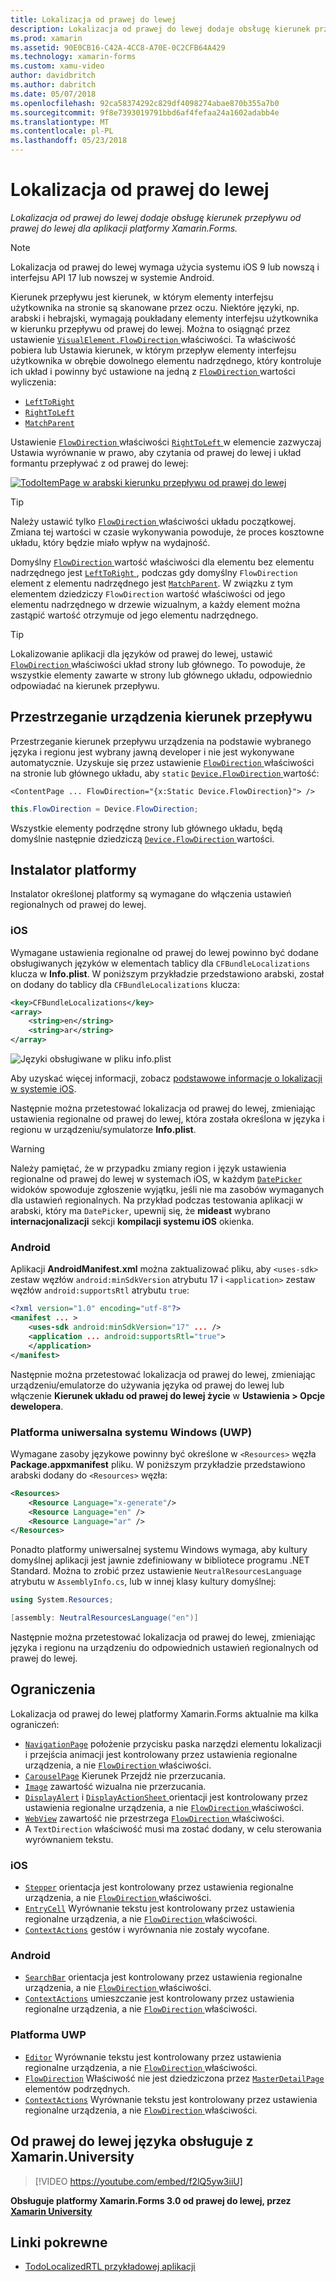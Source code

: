 ```yaml
---
title: Lokalizacja od prawej do lewej
description: Lokalizacja od prawej do lewej dodaje obsługę kierunek przepływu od prawej do lewej dla aplikacji platformy Xamarin.Forms.
ms.prod: xamarin
ms.assetid: 90E0CB16-C42A-4CC8-A70E-0C2CFB64A429
ms.technology: xamarin-forms
ms.custom: xamu-video
author: davidbritch
ms.author: dabritch
ms.date: 05/07/2018
ms.openlocfilehash: 92ca58374292c829df4098274abae870b355a7b0
ms.sourcegitcommit: 9f8e7393019791bbd6af4fefaa24a1602adabb4e
ms.translationtype: MT
ms.contentlocale: pl-PL
ms.lasthandoff: 05/23/2018
---
```

# <a name="right-to-left-localization"></a>Lokalizacja od prawej do lewej

_Lokalizacja od prawej do lewej dodaje obsługę kierunek przepływu od prawej do lewej dla aplikacji platformy Xamarin.Forms._

> [!NOTE]
> Lokalizacja od prawej do lewej wymaga użycia systemu iOS 9 lub nowszą i interfejsu API 17 lub nowszej w systemie Android.

Kierunek przepływu jest kierunek, w którym elementy interfejsu użytkownika na stronie są skanowane przez oczu. Niektóre języki, np. arabski i hebrajski, wymagają poukładany elementy interfejsu użytkownika w kierunku przepływu od prawej do lewej. Można to osiągnąć przez ustawienie [ `VisualElement.FlowDirection` ](xref:Xamarin.Forms.VisualElement.FlowDirection) właściwości. Ta właściwość pobiera lub Ustawia kierunek, w którym przepływ elementy interfejsu użytkownika w obrębie dowolnego elementu nadrzędnego, który kontroluje ich układ i powinny być ustawione na jedną z [ `FlowDirection` ](xref:Xamarin.Forms.FlowDirection) wartości wyliczenia:

- [`LeftToRight`](xref:Xamarin.Forms.FlowDirection.LeftToRight)
- [`RightToLeft`](xref:Xamarin.Forms.FlowDirection.RightToLeft)
- [`MatchParent`](xref:Xamarin.Forms.FlowDirection.MatchParent)

Ustawienie [ `FlowDirection` ](xref:Xamarin.Forms.VisualElement.FlowDirection) właściwości [ `RightToLeft` ](xref:Xamarin.Forms.FlowDirection.RightToLeft) w elemencie zazwyczaj Ustawia wyrównanie w prawo, aby czytania od prawej do lewej i układ formantu przepływać z od prawej do lewej:

[![TodoItemPage w arabski kierunku przepływu od prawej do lewej](rtl-images/TodoItemPage-Arabic.png "TodoItemPage w arabski kierunku przepływu od prawej do lewej")](rtl-images/TodoItemPage-Arabic-Large.png#lightbox "TodoItemPage w arabski kierunku przepływu od prawej do lewej")

> [!TIP]
> Należy ustawić tylko [ `FlowDirection` ](xref:Xamarin.Forms.VisualElement.FlowDirection) właściwości układu początkowej. Zmiana tej wartości w czasie wykonywania powoduje, że proces kosztowne układu, który będzie miało wpływ na wydajność.

Domyślny [ `FlowDirection` ](xref:Xamarin.Forms.VisualElement.FlowDirection) wartość właściwości dla elementu bez elementu nadrzędnego jest [ `LeftToRight` ](xref:Xamarin.Forms.FlowDirection.LeftToRight), podczas gdy domyślny `FlowDirection` element z elementu nadrzędnego jest [ `MatchParent`](xref:Xamarin.Forms.FlowDirection.MatchParent). W związku z tym elementem dziedziczy `FlowDirection` wartość właściwości od jego elementu nadrzędnego w drzewie wizualnym, a każdy element można zastąpić wartość otrzymuje od jego elementu nadrzędnego.

> [!TIP]
> Lokalizowanie aplikacji dla języków od prawej do lewej, ustawić [ `FlowDirection` ](xref:Xamarin.Forms.VisualElement.FlowDirection) właściwości układ strony lub głównego. To powoduje, że wszystkie elementy zawarte w strony lub głównego układu, odpowiednio odpowiadać na kierunek przepływu.

## <a name="respecting-device-flow-direction"></a>Przestrzeganie urządzenia kierunek przepływu

Przestrzeganie kierunek przepływu urządzenia na podstawie wybranego języka i regionu jest wybrany jawną developer i nie jest wykonywane automatycznie. Uzyskuje się przez ustawienie [ `FlowDirection` ](xref:Xamarin.Forms.VisualElement.FlowDirection) właściwości na stronie lub głównego układu, aby `static` [ `Device.FlowDirection` ](xref:Xamarin.Forms.Device.FlowDirection) wartość:

```xaml
<ContentPage ... FlowDirection="{x:Static Device.FlowDirection}"> />
```

```csharp
this.FlowDirection = Device.FlowDirection;
```

Wszystkie elementy podrzędne strony lub głównego układu, będą domyślnie następnie dziedziczą [ `Device.FlowDirection` ](xref:Xamarin.Forms.Device.FlowDirection) wartości.

## <a name="platform-setup"></a>Instalator platformy

Instalator określonej platformy są wymagane do włączenia ustawień regionalnych od prawej do lewej.

### <a name="ios"></a>iOS

Wymagane ustawienia regionalne od prawej do lewej powinno być dodane obsługiwanych języków w elementach tablicy dla `CFBundleLocalizations` klucza w **Info.plist**. W poniższym przykładzie przedstawiono arabski, został on dodany do tablicy dla `CFBundleLocalizations` klucza:

```xml
<key>CFBundleLocalizations</key>
<array>
    <string>en</string>
    <string>ar</string>
</array>
```

![Języki obsługiwane w pliku info.plist](rtl-images/ios-locales.png "Info.plist obsługiwane języki")

Aby uzyskać więcej informacji, zobacz [podstawowe informacje o lokalizacji w systemie iOS](https://docs.microsoft.com/en-gb/xamarin/ios/app-fundamentals/localization/#localization-basics-in-ios).

Następnie można przetestować lokalizacja od prawej do lewej, zmieniając ustawienia regionalne od prawej do lewej, która została określona w języka i regionu w urządzeniu/symulatorze **Info.plist**.

> [!WARNING]
> Należy pamiętać, że w przypadku zmiany region i język ustawienia regionalne od prawej do lewej w systemach iOS, w każdym [ `DatePicker` ](xref:Xamarin.Forms.DatePicker) widoków spowoduje zgłoszenie wyjątku, jeśli nie ma zasobów wymaganych dla ustawień regionalnych. Na przykład podczas testowania aplikacji w arabski, który ma `DatePicker`, upewnij się, że **mideast** wybrano **internacjonalizacji** sekcji **kompilacji systemu iOS** okienka.

### <a name="android"></a>Android

Aplikacji **AndroidManifest.xml** można zaktualizować pliku, aby `<uses-sdk>` zestaw węzłów `android:minSdkVersion` atrybutu 17 i `<application>` zestaw węzłów `android:supportsRtl` atrybutu `true`:

```xml
<?xml version="1.0" encoding="utf-8"?>
<manifest ... >
    <uses-sdk android:minSdkVersion="17" ... />
    <application ... android:supportsRtl="true">
    </application>
</manifest>
```

Następnie można przetestować lokalizacja od prawej do lewej, zmieniając urządzeniu/emulatorze do używania języka od prawej do lewej lub włączenie **Kierunek układu od prawej do lewej życie** w **Ustawienia > Opcje dewelopera**.

### <a name="universal-windows-platform-uwp"></a>Platforma uniwersalna systemu Windows (UWP)

Wymagane zasoby językowe powinny być określone w `<Resources>` węzła **Package.appxmanifest** pliku. W poniższym przykładzie przedstawiono arabski dodany do `<Resources>` węzła:

```xml
<Resources>
    <Resource Language="x-generate"/>
    <Resource Language="en" />
    <Resource Language="ar" />
</Resources>
```

Ponadto platformy uniwersalnej systemu Windows wymaga, aby kultury domyślnej aplikacji jest jawnie zdefiniowany w bibliotece programu .NET Standard. Można to zrobić przez ustawienie `NeutralResourcesLanguage` atrybutu w `AssemblyInfo.cs`, lub w innej klasy kultury domyślnej:

```csharp
using System.Resources;

[assembly: NeutralResourcesLanguage("en")]
```

Następnie można przetestować lokalizacja od prawej do lewej, zmieniając języka i regionu na urządzeniu do odpowiednich ustawień regionalnych od prawej do lewej.

## <a name="limitations"></a>Ograniczenia

Lokalizacja od prawej do lewej platformy Xamarin.Forms aktualnie ma kilka ograniczeń:

- [`NavigationPage`](xref:Xamarin.Forms.NavigationPage) położenie przycisku paska narzędzi elementu lokalizacji i przejścia animacji jest kontrolowany przez ustawienia regionalne urządzenia, a nie [ `FlowDirection` ](xref:Xamarin.Forms.VisualElement.FlowDirection) właściwości.
- [`CarouselPage`](xref:Xamarin.Forms.CarouselPage) Kierunek Przejdź nie przerzucania.
- [`Image`](xref:Xamarin.Forms.Image) zawartość wizualna nie przerzucania.
- [`DisplayAlert`](https://developer.xamarin.com/api/member/Xamarin.Forms.Page.DisplayAlert/p/System.String/System.String/System.String/) i [ `DisplayActionSheet` ](https://developer.xamarin.com/api/member/Xamarin.Forms.Page.DisplayActionSheet/p/System.String/System.String/System.String/System.String[]/) orientacji jest kontrolowany przez ustawienia regionalne urządzenia, a nie [ `FlowDirection` ](xref:Xamarin.Forms.VisualElement.FlowDirection) właściwości.
- [`WebView`](xref:Xamarin.Forms.WebView) zawartość nie przestrzega [ `FlowDirection` ](xref:Xamarin.Forms.VisualElement.FlowDirection) właściwości.
- A `TextDirection` właściwość musi ma zostać dodany, w celu sterowania wyrównaniem tekstu.

### <a name="ios"></a>iOS

- [`Stepper`](xref:Xamarin.Forms.Stepper) orientacja jest kontrolowany przez ustawienia regionalne urządzenia, a nie [ `FlowDirection` ](xref:Xamarin.Forms.VisualElement.FlowDirection) właściwości.
- [`EntryCell`](xref:Xamarin.Forms.EntryCell) Wyrównanie tekstu jest kontrolowany przez ustawienia regionalne urządzenia, a nie [ `FlowDirection` ](xref:Xamarin.Forms.VisualElement.FlowDirection) właściwości.
- [`ContextActions`](xref:Xamarin.Forms.Cell.ContextActions) gestów i wyrównania nie zostały wycofane.

### <a name="android"></a>Android

- [`SearchBar`](xref:Xamarin.Forms.SearchBar) orientacja jest kontrolowany przez ustawienia regionalne urządzenia, a nie [ `FlowDirection` ](xref:Xamarin.Forms.VisualElement.FlowDirection) właściwości.
- [`ContextActions`](xref:Xamarin.Forms.Cell.ContextActions) umieszczanie jest kontrolowany przez ustawienia regionalne urządzenia, a nie [ `FlowDirection` ](xref:Xamarin.Forms.VisualElement.FlowDirection) właściwości.

### <a name="uwp"></a>Platforma UWP

- [`Editor`](xref:Xamarin.Forms.Editor) Wyrównanie tekstu jest kontrolowany przez ustawienia regionalne urządzenia, a nie [ `FlowDirection` ](xref:Xamarin.Forms.VisualElement.FlowDirection) właściwości.
- [`FlowDirection`](xref:Xamarin.Forms.VisualElement.FlowDirection) Właściwość nie jest dziedziczona przez [ `MasterDetailPage` ](xref:Xamarin.Forms.MasterDetailPage) elementów podrzędnych.
- [`ContextActions`](xref:Xamarin.Forms.Cell.ContextActions) Wyrównanie tekstu jest kontrolowany przez ustawienia regionalne urządzenia, a nie [ `FlowDirection` ](xref:Xamarin.Forms.VisualElement.FlowDirection) właściwości.

## <a name="right-to-left-language-support-with-xamarinuniversity"></a>Od prawej do lewej języka obsługuje z Xamarin.University

> [!VIDEO https://youtube.com/embed/f2lQ5yw3iiU]

**Obsługuje platformy Xamarin.Forms 3.0 od prawej do lewej, przez [Xamarin University](https://university.xamarin.com/)**

## <a name="related-links"></a>Linki pokrewne

- [TodoLocalizedRTL przykładowej aplikacji](https://developer.xamarin.com/samples/xamarin-forms/TodoLocalizedRTL/)
